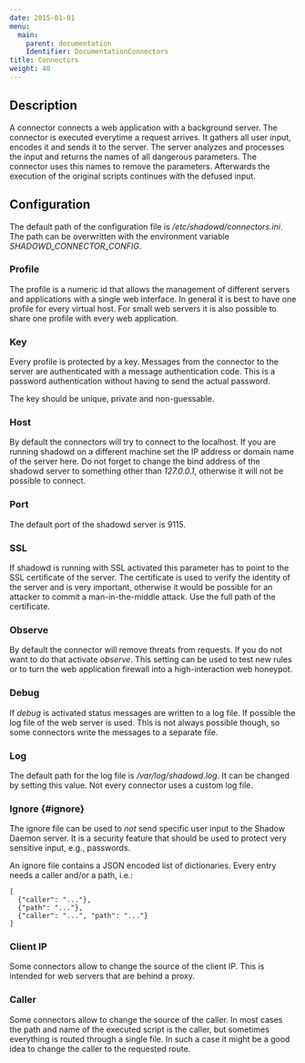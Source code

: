 ```yaml
---
date: 2015-01-01
menu:
  main:
    parent: documentation
    Identifier: DocumentationConnectors
title: Connectors
weight: 40
---
```


## Description

A connector connects a web application with a background server.
The connector is executed everytime a request arrives.
It gathers all user input, encodes it and sends it to the server.
The server analyzes and processes the input and returns the names of all dangerous parameters.
The connector uses this names to remove the parameters.
Afterwards the execution of the original scripts continues with the defused input.

## Configuration

The default path of the configuration file is */etc/shadowd/connectors.ini*.
The path can be overwritten with the environment variable *SHADOWD_CONNECTOR_CONFIG*.

### Profile

The profile is a numeric id that allows the management of different servers and applications with a single web interface.
In general it is best to have one profile for every virtual host.
For small web servers it is also possible to share one profile with every web application.

### Key

Every profile is protected by a key.
Messages from the connector to the server are authenticated with a message authentication code.
This is a password authentication without having to send the actual password.

The key should be unique, private and non-guessable.

### Host

By default the connectors will try to connect to the localhost.
If you are running shadowd on a different machine set the IP address or domain name of the server here.
Do not forget to change the bind address of the shadowd server to something other than *127.0.0.1*, otherwise it will not be possible to connect.

### Port

The default port of the shadowd server is 9115.

### SSL

If shadowd is running with SSL activated this parameter has to point to the SSL certificate of the server.
The certificate is used to verify the identity of the server and is very important, otherwise it would be possible for an attacker to commit a man-in-the-middle attack.
Use the full path of the certificate.

### Observe

By default the connector will remove threats from requests.
If you do not want to do that activate *observe*.
This setting can be used to test new rules or to turn the web application firewall into a high-interaction web honeypot.

### Debug

If *debug* is activated status messages are written to a log file.
If possible the log file of the web server is used.
This is not always possible though, so some connectors write the messages to a separate file.

### Log

The default path for the log file is */var/log/shadowd.log*.
It can be changed by setting this value.
Not every connector uses a custom log file.

### Ignore {#ignore}

The ignore file can be used to *not* send specific user input to the Shadow Daemon server.
It is a security feature that should be used to protect very sensitive input, e.g., passwords.

An ignore file contains a JSON encoded list of dictionaries.
Every entry needs a caller and/or a path, i.e.:

    [
      {"caller": "..."},
      {"path": "..."},
      {"caller": "...", "path": "..."}
    ]

### Client IP

Some connectors allow to change the source of the client IP.
This is intended for web servers that are behind a proxy.

### Caller

Some connectors allow to change the source of the caller.
In most cases the path and name of the executed script is the caller, but sometimes everything is routed through a single file.
In such a case it might be a good idea to change the caller to the requested route.
